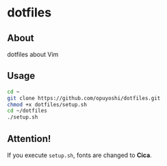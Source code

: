 # dotfiles
## About
dotfiles about Vim
## Usage
```bash
cd ~
git clone https://github.com/opuyoshi/dotfiles.git
chmod +x dotfiles/setup.sh
cd ~/dotfiles
./setup.sh
```

## Attention!
If you execute `setup.sh`, fonts are changed to **Cica**. 
